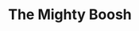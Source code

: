 ---
title: "The Mighty Boosh"
summary: "British comedy troupe, primarily based around Julian Barratt as Howard Moon and Noel Fielding as Vince Noir. The troupe produced three stage shows, a radio series, a television series and live tours."
image: "the-mighty-boosh.jpg"
---